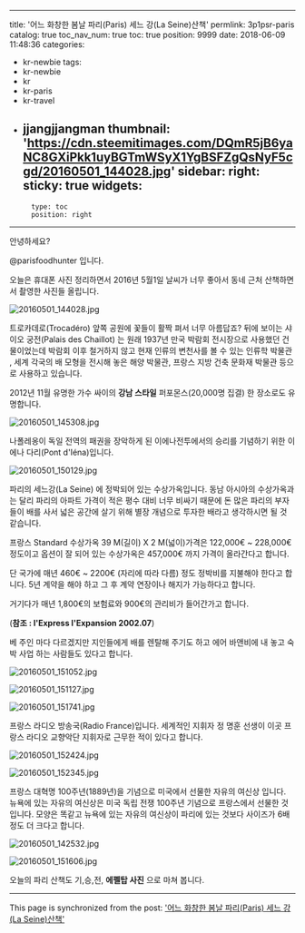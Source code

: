 
---
title: '어느 화창한 봄날 파리(Paris) 세느 강(La Seine)산책'
permlink: 3p1psr-paris
catalog: true
toc_nav_num: true
toc: true
position: 9999
date: 2018-06-09 11:48:36
categories:
- kr-newbie
tags:
- kr-newbie
- kr
- kr-paris
- kr-travel
- jjangjjangman
thumbnail: 'https://cdn.steemitimages.com/DQmR5jB6yaNC8GXiPkk1uyBGTmWSyX1YgBSFZgQsNyF5cgd/20160501_144028.jpg'
sidebar:
    right:
        sticky: true
widgets:
    -
        type: toc
        position: right
---


안녕하세요?

@parisfoodhunter 입니다.

오늘은 휴대폰 사진 정리하면서 2016년 5월1일 날씨가 너무 좋아서 동네 근처 산책하면서 촬영한 사진들 올립니다.

![20160501_144028.jpg](https://cdn.steemitimages.com/DQmR5jB6yaNC8GXiPkk1uyBGTmWSyX1YgBSFZgQsNyF5cgd/20160501_144028.jpg)

트로카데로(Trocadéro) 앞쪽 공원에 꽃들이 활짝 펴서 너무 아름답죠?
뒤에 보이는 샤이오 궁전(Palais des Chaillot) 는 원래 1937년 만국 박람회 전시장으로 사용했던 건물이었는데 박람회 이후 철거하지 않고 현재 인류의 변천사를 볼 수 있는 인류학 박물관 , 세계 각국의 배 모형을 전시해 놓은 해양 박물관, 프랑스 지방 건축 문화재 박물관 등으로 사용하고 있습니다.

2012년 11월 유명한 가수 싸이의 **강남 스타일** 퍼포몬스(20,000명 집결) 한 장소로도 유명합니다.

![20160501_145308.jpg](https://cdn.steemitimages.com/DQmPcGqcthZFCx7WXhazBKYJ9X2CnNg3WXK7ARVkTinHFfQ/20160501_145308.jpg)

나폴레옹이 독일 전역의 패권을 장악하게 된 이에나전투에서의 승리를 기념하기 위한 이에나 다리(Pont d'Iéna)입니다.

![20160501_150129.jpg](https://cdn.steemitimages.com/DQmRnLYzJQPP5FaKXzFKB8ghc8HQ25h9Q4r9HbrxZhGLNMH/20160501_150129.jpg)
 
파리의 세느강(La Seine) 에 정박되어 있는 수상가옥입니다. 동남 아시아의 수상가옥과는 달리
파리의 아파트 가격이 적은 평수 대비 너무 비싸기 때문에 돈 많은 파리의 부자들이 배를 사서 넓은 공간에 살기 위해 별장 개념으로 투자한 배라고 생각하시면 될 것 같습니다. 

프랑스 Standard 수상가옥 39 M(길이) X 2 M(넓이)가격은 122,000€ ~ 228,000€ 정도이고 옵션이 잘 되어 있는 수상가옥은 457,000€ 까지 가격이 올라간다고 합니다.

단 국가에 매년  460€ ~ 2200€ (자리에 따라 다름) 정도 정박비를 지불해야 한다고 합니다. 5년 계약을 해야 하고 그 후 계약 연장이나 해지가 가능하다고 합니다.

거기다가 매년 1,800€의 보험료와 900€의 관리비가 들어간가고 합니다.

(**참조 : l'Express l'Expansion 2002.07**)

베 주인 마다 다르겠지만 지인들에게 배를 렌탈해 주기도 하고 에어 바앤비에 내 놓고 숙박 사업 하는 사람들도 있다고 합니다.

![20160501_151052.jpg](https://cdn.steemitimages.com/DQmdzRYME1U4smBovyEn8gza2aRmQDH4BQ1Xv4o7utTtXa5/20160501_151052.jpg)

![20160501_151127.jpg](https://cdn.steemitimages.com/DQmNjAsxohXSAr7FMp2sNwdnqyk6cCM7DqtXgxzGi9D7NcG/20160501_151127.jpg)

![20160501_151741.jpg](https://cdn.steemitimages.com/DQmU7V7MY4v7zwg5jeGdGJQ4hJvMbasVKX4ABavQu9ACwH4/20160501_151741.jpg)

프랑스 라디오 방송국(Radio France)입니다. 세계적인 지휘자 정 명훈 선생이 이곳 프랑스 라디오 교향악단 지휘자로 근무한 적이 있다고 합니다.

![20160501_152424.jpg](https://cdn.steemitimages.com/DQmeEWbhmctVV3waoP3jwzHSugBdMyAgJYkCRFnwGY1idLH/20160501_152424.jpg)

![20160501_152345.jpg](https://cdn.steemitimages.com/DQmebh4hScco3KSTyzR2Gim4a4xi11SFLmZvmBuRjaWq4cF/20160501_152345.jpg)

프랑스 대혁명 100주년(1889년)을 기념으로 미국에서 선물한 자유의 여신상 입니다. 뉴욕에 있는 자유의 여신상은 미국 독립 전쟁 100주년 기념으로 프랑스에서 선물한 것입니다. 모양은 똑같고 뉴욕에 있는 자유의 여신상이 파리에 있는 것보다 사이즈가  6배 정도 더 크다고 합니다.

![20160501_142532.jpg](https://cdn.steemitimages.com/DQmc9vGi48HXdnNw9nt6iZqWuPH9gxGcCa8yYpHPgo6PPGf/20160501_142532.jpg)

![20160501_151606.jpg](https://cdn.steemitimages.com/DQme1Uq7P38T9aiTQPdRER7thg3BVyD6D1zwxmyPpsQ8Foa/20160501_151606.jpg)

오늘의  파리 산책도 기,승,전, **에펠탑 사진** 으로 마쳐 봅니다.

- - -

This page is synchronized from the post: ['어느 화창한 봄날 파리(Paris) 세느 강(La Seine)산책'](https://steemit.com/@parisfoodhunter/3p1psr-paris)
